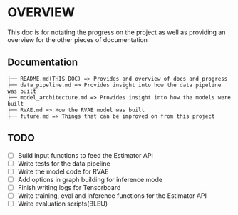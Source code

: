# OVERVIEW

This doc is for notating the progress on the project as well as providing an overview for the other pieces of documentation

## Documentation

```
├── README.md(THIS DOC) => Provides and overview of docs and progress 
├── data_pipeline.md => Provides insight into how the data pipeline was built
├── model_architecture.md => Provides insight into how the models were built
├── RVAE.md => How the RVAE model was built
├── future.md => Things that can be improved on from this project
```

## TODO
- [ ] Build input functions to feed the Estimator API
- [ ] Write tests for the data pipeline
- [ ] Write the model code for RVAE
- [ ] Add options in graph building for inference mode
- [ ] Finish writing logs for Tensorboard
- [ ] Write training, eval and inference functions for the Estimator API
- [ ] Write evaluation scripts(BLEU)
